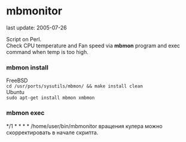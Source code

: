mbmonitor
==

last update: 2005-07-26

Script on Perl.  
Check CPU temperature and Fan speed via **mbmon** program and exec command when temp is too high.

### mbmon install
FreeBSD  
```cd /usr/ports/sysutils/mbmon/ && make install clean```  
Ubuntu  
```sudo apt-get install mbmon xmbmon```
 
### mbmon exec
*/1 * * * * /home/user/bin/mbmonitor
 вращения кулера можно скорректировать в начале скрипта.
